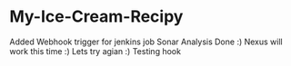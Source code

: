 # My-Ice-Cream-Recipy
Added Webhook trigger for jenkins job
Sonar Analysis Done :)
Nexus will work this time   :)
Lets try agian :)
Testing hook
